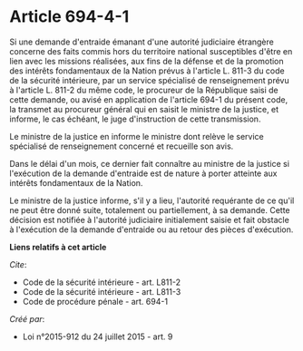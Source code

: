 # Article 694-4-1

Si une demande d'entraide émanant d'une autorité judiciaire étrangère concerne des faits commis hors du territoire national
susceptibles d'être en lien avec les missions réalisées, aux fins de la défense et de la promotion des intérêts fondamentaux
de la Nation prévus à l'article L. 811-3 du code de la sécurité intérieure, par un service spécialisé de renseignement prévu
à l'article L. 811-2 du même code, le procureur de la République saisi de cette demande, ou avisé en application de l'article
694-1 du présent code, la transmet au procureur général qui en saisit le ministre de la justice, et informe, le cas échéant,
le juge d'instruction de cette transmission. 

Le ministre de la justice en informe le ministre dont relève le service spécialisé de renseignement concerné et recueille son
avis. 

Dans le délai d'un mois, ce dernier fait connaître au ministre de la justice si l'exécution de la demande d'entraide est de
nature à porter atteinte aux intérêts fondamentaux de la Nation. 

Le ministre de la justice informe, s'il y a lieu, l'autorité requérante de ce qu'il ne peut être donné suite, totalement ou
partiellement, à sa demande. Cette décision est notifiée à l'autorité judiciaire initialement saisie et fait obstacle à
l'exécution de la demande d'entraide ou au retour des pièces d'exécution.

**Liens relatifs à cet article**

_Cite_:

  - Code de la sécurité intérieure - art. L811-2
  - Code de la sécurité intérieure - art. L811-3
  - Code de procédure pénale - art. 694-1

_Créé par_:

  - Loi n°2015-912 du 24 juillet 2015 - art. 9
